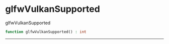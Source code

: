 # glfwVulkanSupported
glfwVulkanSupported

```php
function glfwVulkanSupported() : int
```

---
     
